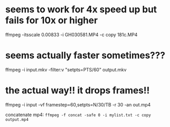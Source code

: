 # seems to work for 4x speed up but fails for 10x or higher

ffmpeg -itsscale 0.00833 -i GH030581.MP4 -c copy 181c.MP4

# seems actually faster sometimes???
ffmpeg -i input.mkv -filter:v "setpts=PTS/60" output.mkv

# the actual way!! it drops frames!!
ffmpeg -i input -vf framestep=60,setpts=N/30/TB -r 30 -an out.mp4

concatenate mp4:
`
ffmpeg -f concat -safe 0 -i mylist.txt -c copy output.mp4
`
